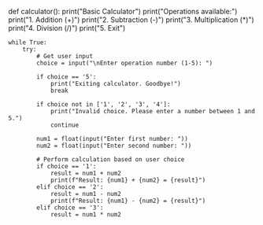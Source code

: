 def calculator():
    print("Basic Calculator")
    print("Operations available:")
    print("1. Addition (+)")
    print("2. Subtraction (-)")
    print("3. Multiplication (*)")
    print("4. Division (/)")
    print("5. Exit")

    while True:
        try:
            # Get user input
            choice = input("\nEnter operation number (1-5): ")
            
            if choice == '5':
                print("Exiting calculator. Goodbye!")
                break
            
            if choice not in ['1', '2', '3', '4']:
                print("Invalid choice. Please enter a number between 1 and 5.")
                continue
            
            num1 = float(input("Enter first number: "))
            num2 = float(input("Enter second number: "))
            
            # Perform calculation based on user choice
            if choice == '1':
                result = num1 + num2
                print(f"Result: {num1} + {num2} = {result}")
            elif choice == '2':
                result = num1 - num2
                print(f"Result: {num1} - {num2} = {result}")
            elif choice == '3':
                result = num1 * num2
